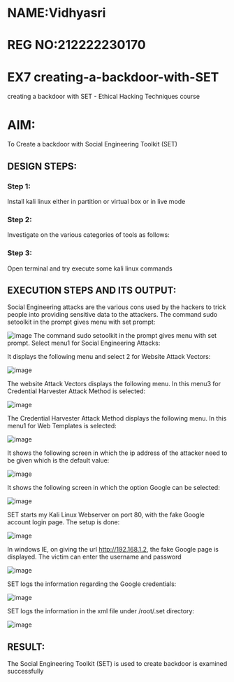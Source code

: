 # NAME:Vidhyasri 
# REG NO:212222230170
# EX7 creating-a-backdoor-with-SET
creating a backdoor with SET - Ethical Hacking Techniques course

# AIM:
To Create a backdoor with Social Engineering Toolkit (SET)

## DESIGN STEPS:

### Step 1:
Install kali linux either in partition or virtual box or in live mode
### Step 2:
Investigate on the various categories of tools as follows:
### Step 3:
Open terminal and try execute some kali linux commands

## EXECUTION STEPS AND ITS OUTPUT:
Social Engineering attacks are the various cons used by the hackers to trick people into providing sensitive data to the attackers. 
The command sudo setoolkit in the prompt gives menu with set prompt:

![image](https://github.com/user-attachments/assets/87193f12-06cb-4810-aa77-43c26128d5ec)
The command sudo setoolkit in the prompt gives menu with set prompt. Select menu1 for Social Engineering Attacks:

It displays the following menu and select 2 for Website Attack Vectors:

![image](https://github.com/user-attachments/assets/99b8308f-28bb-49f5-84b6-c9e76ee69c7b)

The website Attack Vectors displays the following menu. In this menu3 for Credential Harvester Attack Method is selected:

![image](https://github.com/user-attachments/assets/e48d5baf-c1a6-4f81-87f6-f852c86b8345)

The Credential Harvester Attack Method displays the following menu. In this menu1 for Web Templates is selected:

![image](https://github.com/user-attachments/assets/03661cf4-9095-49e6-aa11-077ceb0f1a81)

It shows the following screen in which the ip address of the attacker need to be given which is the default value:

![image](https://github.com/user-attachments/assets/27a93b04-48ef-4872-9a4e-bb2534184cf7)

It shows the following screen in which the option Google can be selected:

![image](https://github.com/user-attachments/assets/b208083b-db11-4010-ac70-501986f2571f)

SET starts my Kali Linux Webserver on port 80, with the fake Google account login page. The setup is done:

![image](https://github.com/user-attachments/assets/b93c7550-43bf-444a-a239-69f5d3918b70)

In windows IE, on giving the url http://192.168.1.2, the fake Google page is displayed. The victim can enter the username and password

![image](https://github.com/user-attachments/assets/e248fa0e-b426-4c12-b4ee-8cfaf0c52775)

SET logs the information regarding the Google credentials:

![image](https://github.com/user-attachments/assets/05f1a60e-06df-44ff-b690-1afc68631bac)

SET logs the information in the xml file under /root/.set directory:

![image](https://github.com/user-attachments/assets/f5c0e9ad-a390-4949-9275-20258dea343e)

## RESULT:
The Social Engineering Toolkit (SET) is used to create backdoor is  examined successfully
